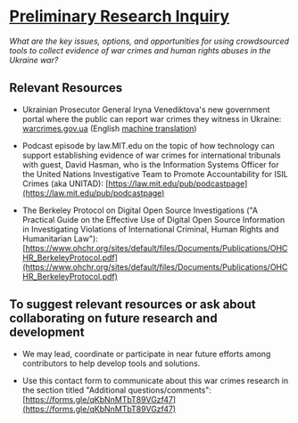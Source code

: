 # [Preliminary Research Inquiry](https://humandynamics.github.io/evident/)

*What are the key issues, options, and opportunities for using crowdsourced tools to collect evidence of war crimes and human rights abuses in the Ukraine war?*

## Relevant Resources

* Ukrainian Prosecutor General Iryna Venediktova's  new government portal where the public can report war crimes they witness in Ukraine: [warcrimes.gov.ua](https://warcrimes.gov.ua/) (English [machine translation](https://github.com/HumanDynamics/evident/blob/main/Criminal-liability-for-RussianWarCrimes.pdf))


* Podcast episode by law.MIT.edu on the topic of how technology can support establishing evidence of war crimes for international tribunals with guest, David Hasman, who is the Information Systems Officer for the United Nations Investigative Team to Promote Accountability for ISIL Crimes (aka UNITAD): [https://law.mit.edu/pub/podcastpage](https://law.mit.edu/pub/podcastpage)


*  The Berkeley Protocol on Digital Open Source Investigations ("A Practical Guide on the Effective Use of Digital Open Source
Information in Investigating Violations of International Criminal, Human Rights and Humanitarian Law"): [https://www.ohchr.org/sites/default/files/Documents/Publications/OHCHR_BerkeleyProtocol.pdf](https://www.ohchr.org/sites/default/files/Documents/Publications/OHCHR_BerkeleyProtocol.pdf)


## To suggest relevant resources or ask about collaborating on future research and development

* We may lead, coordinate or participate in near future efforts among contributors to help develop tools and solutions.  

* Use this contact form to communicate about this war crimes research in the section titled "Additional questions/comments": [https://forms.gle/qKbNnMTbT89VGzf47](https://forms.gle/qKbNnMTbT89VGzf47)

